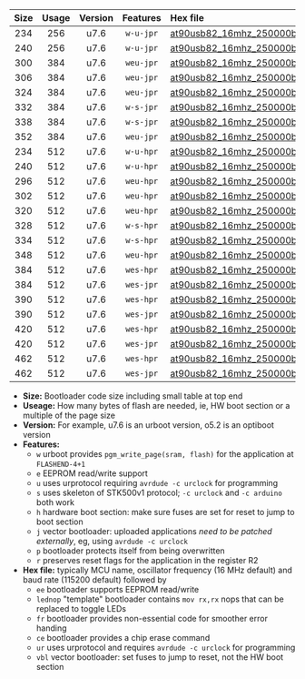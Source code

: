 |Size|Usage|Version|Features|Hex file|
|:-:|:-:|:-:|:-:|:--|
|234|256|u7.6|`w-u-jpr`|[at90usb82_16mhz_250000bps_ur_vbl.hex](https://raw.githubusercontent.com/stefanrueger/urboot/main//at90usb82_16mhz_250000bps_ur_vbl.hex)|
|240|256|u7.6|`w-u-jpr`|[at90usb82_16mhz_250000bps_lednop_ur_vbl.hex](https://raw.githubusercontent.com/stefanrueger/urboot/main//at90usb82_16mhz_250000bps_lednop_ur_vbl.hex)|
|300|384|u7.6|`weu-jpr`|[at90usb82_16mhz_250000bps_ee_ur_vbl.hex](https://raw.githubusercontent.com/stefanrueger/urboot/main//at90usb82_16mhz_250000bps_ee_ur_vbl.hex)|
|306|384|u7.6|`weu-jpr`|[at90usb82_16mhz_250000bps_ee_lednop_ur_vbl.hex](https://raw.githubusercontent.com/stefanrueger/urboot/main//at90usb82_16mhz_250000bps_ee_lednop_ur_vbl.hex)|
|324|384|u7.6|`weu-jpr`|[at90usb82_16mhz_250000bps_ee_lednop_fr_ur_vbl.hex](https://raw.githubusercontent.com/stefanrueger/urboot/main//at90usb82_16mhz_250000bps_ee_lednop_fr_ur_vbl.hex)|
|332|384|u7.6|`w-s-jpr`|[at90usb82_16mhz_250000bps_vbl.hex](https://raw.githubusercontent.com/stefanrueger/urboot/main//at90usb82_16mhz_250000bps_vbl.hex)|
|338|384|u7.6|`w-s-jpr`|[at90usb82_16mhz_250000bps_lednop_vbl.hex](https://raw.githubusercontent.com/stefanrueger/urboot/main//at90usb82_16mhz_250000bps_lednop_vbl.hex)|
|352|384|u7.6|`weu-jpr`|[at90usb82_16mhz_250000bps_ee_lednop_fr_ce_ur_vbl.hex](https://raw.githubusercontent.com/stefanrueger/urboot/main//at90usb82_16mhz_250000bps_ee_lednop_fr_ce_ur_vbl.hex)|
|234|512|u7.6|`w-u-hpr`|[at90usb82_16mhz_250000bps_ur.hex](https://raw.githubusercontent.com/stefanrueger/urboot/main//at90usb82_16mhz_250000bps_ur.hex)|
|240|512|u7.6|`w-u-hpr`|[at90usb82_16mhz_250000bps_lednop_ur.hex](https://raw.githubusercontent.com/stefanrueger/urboot/main//at90usb82_16mhz_250000bps_lednop_ur.hex)|
|296|512|u7.6|`weu-hpr`|[at90usb82_16mhz_250000bps_ee_ur.hex](https://raw.githubusercontent.com/stefanrueger/urboot/main//at90usb82_16mhz_250000bps_ee_ur.hex)|
|302|512|u7.6|`weu-hpr`|[at90usb82_16mhz_250000bps_ee_lednop_ur.hex](https://raw.githubusercontent.com/stefanrueger/urboot/main//at90usb82_16mhz_250000bps_ee_lednop_ur.hex)|
|320|512|u7.6|`weu-hpr`|[at90usb82_16mhz_250000bps_ee_lednop_fr_ur.hex](https://raw.githubusercontent.com/stefanrueger/urboot/main//at90usb82_16mhz_250000bps_ee_lednop_fr_ur.hex)|
|328|512|u7.6|`w-s-hpr`|[at90usb82_16mhz_250000bps.hex](https://raw.githubusercontent.com/stefanrueger/urboot/main//at90usb82_16mhz_250000bps.hex)|
|334|512|u7.6|`w-s-hpr`|[at90usb82_16mhz_250000bps_lednop.hex](https://raw.githubusercontent.com/stefanrueger/urboot/main//at90usb82_16mhz_250000bps_lednop.hex)|
|348|512|u7.6|`weu-hpr`|[at90usb82_16mhz_250000bps_ee_lednop_fr_ce_ur.hex](https://raw.githubusercontent.com/stefanrueger/urboot/main//at90usb82_16mhz_250000bps_ee_lednop_fr_ce_ur.hex)|
|384|512|u7.6|`wes-hpr`|[at90usb82_16mhz_250000bps_ee.hex](https://raw.githubusercontent.com/stefanrueger/urboot/main//at90usb82_16mhz_250000bps_ee.hex)|
|384|512|u7.6|`wes-jpr`|[at90usb82_16mhz_250000bps_ee_vbl.hex](https://raw.githubusercontent.com/stefanrueger/urboot/main//at90usb82_16mhz_250000bps_ee_vbl.hex)|
|390|512|u7.6|`wes-hpr`|[at90usb82_16mhz_250000bps_ee_lednop.hex](https://raw.githubusercontent.com/stefanrueger/urboot/main//at90usb82_16mhz_250000bps_ee_lednop.hex)|
|390|512|u7.6|`wes-jpr`|[at90usb82_16mhz_250000bps_ee_lednop_vbl.hex](https://raw.githubusercontent.com/stefanrueger/urboot/main//at90usb82_16mhz_250000bps_ee_lednop_vbl.hex)|
|420|512|u7.6|`wes-hpr`|[at90usb82_16mhz_250000bps_ee_lednop_fr.hex](https://raw.githubusercontent.com/stefanrueger/urboot/main//at90usb82_16mhz_250000bps_ee_lednop_fr.hex)|
|420|512|u7.6|`wes-jpr`|[at90usb82_16mhz_250000bps_ee_lednop_fr_vbl.hex](https://raw.githubusercontent.com/stefanrueger/urboot/main//at90usb82_16mhz_250000bps_ee_lednop_fr_vbl.hex)|
|462|512|u7.6|`wes-hpr`|[at90usb82_16mhz_250000bps_ee_lednop_fr_ce.hex](https://raw.githubusercontent.com/stefanrueger/urboot/main//at90usb82_16mhz_250000bps_ee_lednop_fr_ce.hex)|
|462|512|u7.6|`wes-jpr`|[at90usb82_16mhz_250000bps_ee_lednop_fr_ce_vbl.hex](https://raw.githubusercontent.com/stefanrueger/urboot/main//at90usb82_16mhz_250000bps_ee_lednop_fr_ce_vbl.hex)|

- **Size:** Bootloader code size including small table at top end
- **Useage:** How many bytes of flash are needed, ie, HW boot section or a multiple of the page size
- **Version:** For example, u7.6 is an urboot version, o5.2 is an optiboot version
- **Features:**
  + `w` urboot provides `pgm_write_page(sram, flash)` for the application at `FLASHEND-4+1`
  + `e` EEPROM read/write support
  + `u` uses urprotocol requiring `avrdude -c urclock` for programming
  + `s` uses skeleton of STK500v1 protocol; `-c urclock` and `-c arduino` both work
  + `h` hardware boot section: make sure fuses are set for reset to jump to boot section
  + `j` vector bootloader: uploaded applications *need to be patched externally*, eg, using `avrdude -c urclock`
  + `p` bootloader protects itself from being overwritten
  + `r` preserves reset flags for the application in the register R2
- **Hex file:** typically MCU name, oscillator frequency (16 MHz default) and baud rate (115200 default) followed by
  + `ee` bootloader supports EEPROM read/write
  + `lednop` "template" bootloader contains `mov rx,rx` nops that can be replaced to toggle LEDs
  + `fr` bootloader provides non-essential code for smoother error handing
  + `ce` bootloader provides a chip erase command
  + `ur` uses urprotocol and requires `avrdude -c urclock` for programming
  + `vbl` vector bootloader: set fuses to jump to reset, not the HW boot section
